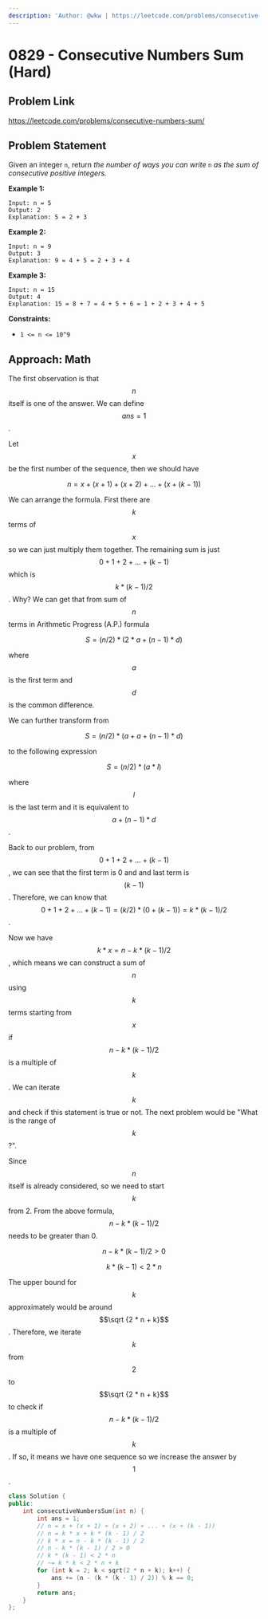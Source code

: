 ```yaml
---
description: 'Author: @wkw | https://leetcode.com/problems/consecutive-numbers-sum/'
---
```


# 0829 - Consecutive Numbers Sum (Hard)

## Problem Link

https://leetcode.com/problems/consecutive-numbers-sum/

## Problem Statement

Given an integer `n`, return _the number of ways you can write_ `n` _as the sum of consecutive positive integers._

**Example 1:**

```
Input: n = 5
Output: 2
Explanation: 5 = 2 + 3
```

**Example 2:**

```
Input: n = 9
Output: 3
Explanation: 9 = 4 + 5 = 2 + 3 + 4
```

**Example 3:**

```
Input: n = 15
Output: 4
Explanation: 15 = 8 + 7 = 4 + 5 + 6 = 1 + 2 + 3 + 4 + 5
```

**Constraints:**

- `1 <= n <= 10^9`

## Approach: Math

The first observation is that $$n$$itself is one of the answer. We can define $$ans = 1$$.

Let $$x$$ be the first number of the sequence, then we should have

$$
n = x + (x + 1) + (x + 2) + ... + (x + (k - 1))
$$

We can arrange the formula. First there are $$k$$ terms of $$x$$ so we can just multiply them together. The remaining sum is just $$0 + 1 + 2 + ... + (k - 1)$$ which is $$k * (k - 1) / 2$$. Why? We can get that from sum of $$n$$ terms in Arithmetic Progress (A.P.) formula

$$
S = (n / 2) * (2 * a + (n - 1) * d)
$$

where $$a$$is the first term and $$d$$ is the common difference.

We can further transform from

$$
S = (n / 2) * (a + a + (n - 1) * d)
$$

to the following expression

$$
S = (n / 2) * (a * l)
$$

where $$l$$is the last term and it is equivalent to $$a + (n - 1) * d$$.

Back to our problem, from $$0 + 1 + 2 + ... + (k - 1)$$, we can see that the first term is 0 and and last term is $$(k - 1)$$. Therefore, we can know that $$0 + 1 + 2 + ... + (k - 1) = (k / 2) * (0 + (k - 1))  = k * (k - 1) / 2$$.

Now we have $$k * x = n - k * (k - 1) / 2$$, which means we can construct a sum of $$n$$using $$k$$terms starting from $$x$$ if $$n - k * (k - 1) / 2$$ is a multiple of $$k$$. We can iterate $$k$$and check if this statement is true or not. The next problem would be "What is the range of $$k$$?".

Since $$n$$itself is already considered, so we need to start $$k$$ from 2. From the above formula, $$n - k * (k - 1) / 2$$ needs to be greater than 0.

$$
n - k * (k - 1) / 2 > 0
$$

$$
k * (k - 1) < 2 * n
$$

The upper bound for $$k$$ approximately would be around $$\sqrt {2 * n + k}$$. Therefore, we iterate $$k$$ from $$2$$ to $$\sqrt {2 * n + k}$$ to check if $$n - k * (k - 1) / 2$$ is a multiple of $$k$$. If so, it means we have one sequence so we increase the answer by $$1$$.

<SolutionAuthor name="@wkw"/>

```cpp
class Solution {
public:
    int consecutiveNumbersSum(int n) {
        int ans = 1;
        // n = x + (x + 1) + (x + 2) + ... + (x + (k - 1))
        // n = k * x + k * (k - 1) / 2
        // k * x = n - k * (k - 1) / 2
        // n - k * (k - 1) / 2 > 0
        // k * (k - 1) < 2 * n
        // ~= k * k < 2 * n + k
        for (int k = 2; k < sqrt(2 * n + k); k++) {
            ans += (n - (k * (k - 1) / 2)) % k == 0;
        }
        return ans;
    }
};
```
